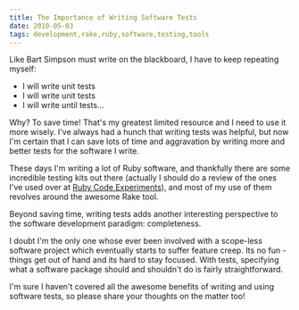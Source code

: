 ```yaml
---
title: The Importance of Writing Software Tests
date: 2010-05-03
tags: development,rake,ruby,software,testing,tools
---
```

Like Bart Simpson must write on the blackboard, I have to keep repeating myself:

* I will write unit tests
* I will write unit tests
* I will write until tests...

Why? To save time! That's my greatest limited resource and I need to use it more wisely. I've always had a hunch that writing tests was helpful, but now I'm certain that I can save lots of time and aggravation by writing more and better tests for the software I write.

These days I'm writing a lot of Ruby software, and thankfully there are some incredible testing kits out there (actually I should do a review of the ones I've used over at [Ruby Code Experiments](http://www.docunext.com/blog/)), and most of my use of them revolves around the awesome Rake tool.

Beyond saving time, writing tests adds another interesting perspective to the software development paradigm: completeness.

I doubt I'm the only one whose ever been involved with a scope-less software project which eventually starts to suffer feature creep. Its no fun - things get out of hand and its hard to stay focused. With tests, specifying what a software package should and shouldn't do is fairly straightforward.

I'm sure I haven't covered all the awesome benefits of writing and using software tests, so please share your thoughts on the matter too!

